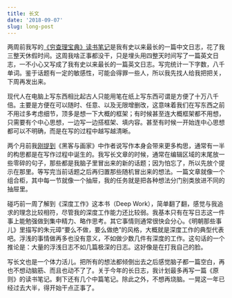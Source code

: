 ```yaml
---
title: 长文
date: '2018-09-07'
slug: long-post
---
```


两周前我写的[《穷查理宝典》读书笔记](/cn/2018/08/poor-charlies-almanack/)是我有史以来最长的一篇中文日志，花了我三整天休假时间。这周我啥正事都没干，只是埋头用四整天时间写了一篇英文日志，一不小心又写成了我有史以来最长的一篇英文日志。写完统计一下字数，八千单词。鉴于话题有一定的敏感性，可能会得罪一些人，所以我先找人给我把把关，下周再发出来。

现代人在电脑上写东西相比起古人只能用笔在纸上写东西可谓是方便了十万八千倍。主要是方便在可以随时、任意、以及无限增删改，这意味着我们在写东西之前不用过多考虑细节，顶多是想一下大概的框架；有时候甚至连大概框架都不用想，只需要有个中心思想，一边写一边搭框架、填内容。甚至有时候一开始连中心思想都可以不明确，而是在写的过程中越写越清晰。

两个月前我[刚提到](/cn/2018/07/fluent-essay/)《黑客与画家》中作者说写作本身会带来更多构思，通常有一半的构思都是在写作过程中诞生的。我写长文章的时候，通常在编辑区域的末尾放一些零碎的句子，那些都是我脑子里冒出来的新的话题；因为怕忘了，所以先放个提示在那里。等写完当前话题之后再归置那些随机冒出来的想法。一篇文章就像一个组合柜，其中每一节就像一个抽屉，我的任务就是把各种想法分门别类放进不同的抽屉里。

碰巧前一周了解到《深度工作》这本书（Deep Work），简单翻了翻，感觉与我追求的理念比较相符，尽管我的深度工作能力还比较弱。我基本只有在写日志这一件事上能勉强做到集中精力、略作思考。其它事情则通常很快会分心。《明朝那些事儿》里描写的朱元璋“要么不做，要么做绝”的风格，大概就是深度工作的典型代表吧。浮浅的事情做再多也没有意义，不如做少数几件有深度的工作。这句话的一个推论是：大量的浮浅日志不如几篇极深的日志。这好像是在打我自己的脸。

写长文也是一个体力活儿。把所有的想法都倾倒出去之后感觉脑子都一篇空白，再也不想动脑筋、而且也动不了了。关于今年的长日志，我计划最多再写一篇《原则》的读书笔记。剩下还有几个中篇笔记。除此之外，不想再烧脑。一晃这一年已经过去大半，得开始干点正事了。
